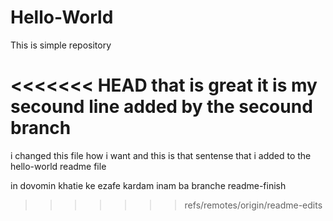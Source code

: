 # Hello-World
This is simple repository

<<<<<<< HEAD
that is great it is my secound line added by the secound branch
=======
i changed this file how i want and this is that sentense that i added to the hello-world readme file

in dovomin khatie ke ezafe kardam inam ba branche readme-finish
>>>>>>> refs/remotes/origin/readme-edits
